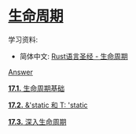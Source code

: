 # [生命周期](https://zh.practice.rs/lifetime/intro.html#%E7%94%9F%E5%91%BD%E5%91%A8%E6%9C%9F)

学习资料:

* 简体中文: [Rust语言圣经 - 生命周期](https://course.rs/advance/lifetime/intro.html)

[Answer](./src/bin/)

[**17.1.** 生命周期基础](https://zh.practice.rs/lifetime/basic.html)

[**17.2.** &amp;&#39;static 和 T: &#39;static](https://zh.practice.rs/lifetime/static.html)

[**17.3.** 深入生命周期](https://zh.practice.rs/lifetime/advance.html)
